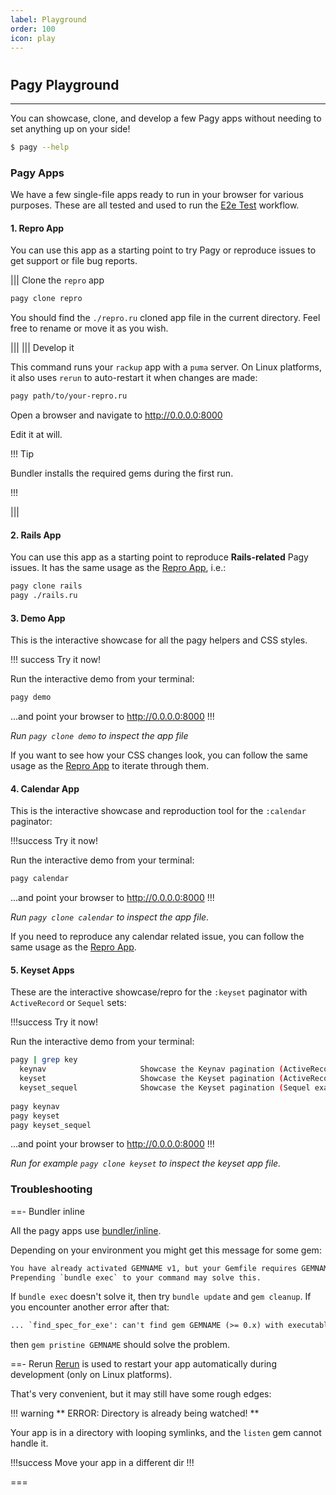 ```yaml
---
label: Playground
order: 100
icon: play
---
```


# 

## Pagy Playground

---

You can showcase, clone, and develop a few Pagy apps without needing to set anything up on your side!

```sh
$ pagy --help
```

### Pagy Apps

We have a few single-file apps ready to run in your browser for various purposes. These are all tested and used to run
the [E2e Test](https://github.com/ddnexus/pagy/blob/master/.github/workflows/e2e-test.yml) workflow.

#### 1. Repro App

You can use this app as a starting point to try Pagy or reproduce issues to get support or file bug reports.

||| Clone the `repro` app

```sh
pagy clone repro
```

You should find the `./repro.ru` cloned app file in the current directory. Feel free to rename or move it as you wish.

|||
||| Develop it

This command runs your `rackup` app with a `puma` server. On Linux platforms, it also uses `rerun` to auto-restart it when changes are made:

```sh
pagy path/to/your-repro.ru
```

Open a browser and navigate to http://0.0.0.0:8000

Edit it at will.

!!! Tip

Bundler installs the required gems during the first run.

!!!

|||

#### 2. Rails App

You can use this app as a starting point to reproduce **Rails-related** Pagy issues. It has the same usage as the [Repro App](#1-repro-app), i.e.:

```sh
pagy clone rails
pagy ./rails.ru
```

#### 3. Demo App

This is the interactive showcase for all the pagy helpers and CSS styles.

!!! success Try it now!

Run the interactive demo from your terminal:

```sh
pagy demo
```

...and point your browser to http://0.0.0.0:8000
!!!

_Run `pagy clone demo` to inspect the app file_

If you want to see how your CSS changes look, you can follow the same usage as the [Repro App](#1-repro-app) to iterate through
them.

#### 4. Calendar App

This is the interactive showcase and reproduction tool for the `:calendar` paginator:

!!!success Try it now!

Run the interactive demo from your terminal:

```sh
pagy calendar
```

...and point your browser to http://0.0.0.0:8000
!!!

_Run `pagy clone calendar` to inspect the app file._

If you need to reproduce any calendar related issue, you can follow the same usage as the [Repro App](#1-repro-app).

#### 5. Keyset Apps

These are the interactive showcase/repro for the `:keyset` paginator with `ActiveRecord` or `Sequel` sets:

!!!success Try it now!

Run the interactive demo from your terminal:

```sh      
pagy | grep key   
  keynav                     Showcase the Keynav pagination (ActiveRecord example)
  keyset                     Showcase the Keyset pagination (ActiveRecord example)
  keyset_sequel              Showcase the Keyset pagination (Sequel example)
 
pagy keynav
pagy keyset
pagy keyset_sequel
```

...and point your browser to http://0.0.0.0:8000
!!!

_Run for example `pagy clone keyset` to inspect the keyset app file._

### Troubleshooting

==- Bundler inline

All the pagy apps use [bundler/inline](https://bundler.io/guides/bundler_in_a_single_file_ruby_script.html).

Depending on your environment you might get this message for some gem:

```txt
You have already activated GEMNAME v1, but your Gemfile requires GEMNAME v2. 
Prepending `bundle exec` to your command may solve this.
```

If `bundle exec` doesn't solve it, then try `bundle update` and `gem cleanup`.
If you encounter another error after that:


```txt
... `find_spec_for_exe': can't find gem GEMNAME (>= 0.x) with executable EXEC (Gem::GemNotFoundException)
```

then `gem pristine GEMNAME` should solve the problem.

==- Rerun
[Rerun](https://github.com/alexch/rerun) is used to restart your app automatically during development (only on Linux
platforms).

That's very convenient, but it may still have some rough edges:

!!! warning ** ERROR: Directory is already being watched! **

Your app is in a directory with looping symlinks, and the `listen` gem cannot handle it.

!!!success Move your app in a different dir
!!!

===

